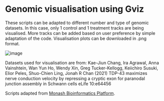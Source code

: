 # Genomic visualisation using Gviz

These scripts can be adapted to different number and type of genomic datasets. In this case, only 1 control and 1 treatment tracks are being visualised. More tracks can be added based on user preference by simple adaptation of the code. Visualisation plots can be downloaded in .png format. 

![image](https://user-images.githubusercontent.com/68455070/183038283-e6344c81-9830-47a2-9e34-0970622ecdee.png)

Datasets used for visualisation are from: Kae-Jiun Chang, Ira Agrawal, Anna Vainshtein, Wan Yun Ho, Wendy Xin, Greg Tucker-Kellogg, Keiichiro Susuki, Elior Peles, Shuo-Chien Ling, Jonah R Chan (2021) TDP-43 maximizes nerve conduction velocity by repressing a cryptic exon for paranodal junction assembly in Schwann cells eLife 10:e64456

Scripts adapted from [Monash Bioinformatics Platform](https://github.com/MonashBioinformaticsPlatform/2016-11-03-r-shiny.git).
